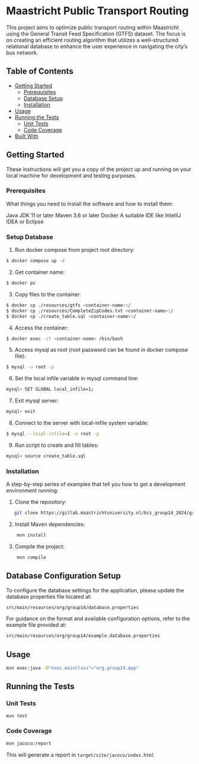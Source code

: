 # Maastricht Public Transport Routing

This project aims to optimize public transport routing within Maastricht using the General Transit Feed Specification (GTFS) dataset. The focus is on creating an efficient routing algorithm that utilizes a well-structured relational database to enhance the user experience in navigating the city’s bus network.

## Table of Contents

- [Getting Started](#getting-started)
  - [Prerequisites](#prerequisites)
  - [Database Setup](#setup-database)
  - [Installation](#installation)
- [Usage](#usage)
- [Running the Tests](#running-the-tests)
  - [Unit Tests](#unit-tests)
  - [Code Coverage](#code-coverage)
- [Built With](#built-with)

## Getting Started

These instructions will get you a copy of the project up and running on your local machine for development and testing purposes.

### Prerequisites

What things you need to install the software and how to install them:

Java JDK 11 or later
Maven 3.6 or later
Docker
A suitable IDE like IntelliJ IDEA or Eclipse

### Setup Database
1. Run docker compose from project root directory:
```bash 
$ docker compose up -d
```

2. Get container name:
```bash
$ docker ps
```

3. Copy files to the container:
```bash
$ docker cp ./resources/gtfs <container-name>:/
$ docker cp ./resources/CompleteZipCodes.txt <container-name>:/
$ docker cp ./create_table.sql <container-name>:/
```

4. Access the container:
```bash
$ docker exec -it <container-name> /bin/bash
```

5. Access mysql as root (root password can be found in docker compose file):
```bash
$ mysql -u root -p
```

6. Set the local infile variable in mysql command line:
```bash
mysql> SET GLOBAL local_infile=1;
```

7. Exit mysql server:
```bash
mysql> exit
```

8. Connect to the server with local-infile system variable:
```bash
$ mysql --local-infile=1 -u root -p
```

9. Run script to create and fill tables:
```bash
mysql> source create_table.sql
```


### Installation

A step-by-step series of examples that tell you how to get a development environment running:

1. Clone the repository:
```bash
   git clone https://gitlab.maastrichtuniversity.nl/bcs_group14_2024/group14.git .
```
2. Install Maven dependencies:
```bash
    mvn install
```
3. Compile the project:
```bash
    mvn compile
```

## Database Configuration Setup

To configure the database settings for the application, please update the database properties file located at:

```bash
src/main/resources/org/group14/database.properties
```

For guidance on the format and available configuration options, refer to the example file provided at:

```bash
src/main/resources/org/group14/example.database.properties
```

## Usage
```bash
mvn exec:java -D"exec.mainClass"="org.group14.App"
```

## Running the Tests

### Unit Tests
```bash
mvn test
```
### Code Coverage
```bash
mvn jacoco:report
```
This will generate a report in `target/site/jacoco/index.html`
